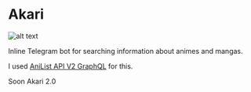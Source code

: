 # Akari


![alt text](http://vignette2.wikia.nocookie.net/sangatsu-no-lion/images/8/85/Akari_Kawamoto_pic.jpg/revision/latest?cb=20160906034714 "Akari logo")

Inline Telegram bot for searching information about animes and mangas.

I used [AniList API V2 GraphQL](https://github.com/AniList/ApiV2-GraphQL-Docs) for this.

Soon Akari 2.0



